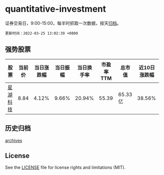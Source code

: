 # quantitative-investment

证券交易日，9:00-15:00，每半时抓取一次数据，按天[归档](archives)。

`更新时间：2022-03-25 13:02:39 +0800`

## 强势股票

|股票|当前价|当日涨跌幅|当日振幅|当日换手率|市盈率TTM|总市值|近10日涨跌幅|
|----|----|----|----|----|----|----|----|
|[星湖科技](https://xueqiu.com/S/SH600866)|8.84|4.12%|9.66%|20.94%|55.39|65.33亿|38.56%|

## 历史归档

[archives](archives)

## License

See the [LICENSE](LICENSE) file for license rights and limitations (MIT).